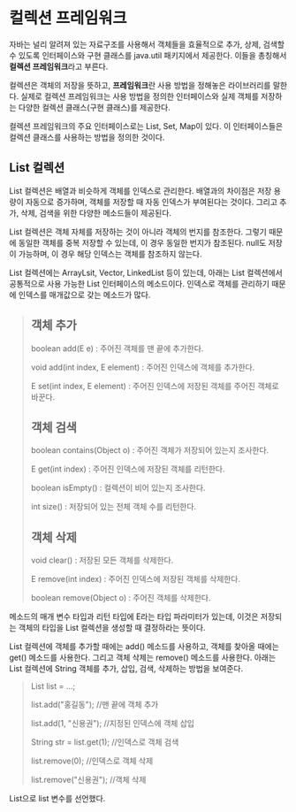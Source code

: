 # 컬렉션 프레임워크
자바는 널리 알려져 있는 자료구조를 사용해서 객체들을 효율적으로 추가, 상제, 검색할 수 있도록 인터페이스와 구현 클래스를 java.util 패키지에서 제공한다. 이들을 총칭해서 **컬렉션 프레임워크**라고 부른다.

컬렉션은 객체의 저장을 뜻하고, **프레임워크**란 사용 방법을 정해놓은 라이브러리를 말한다. 실제로 컬렉션 프레임워크는 사용 방법을 정의한 인터페이스와 실제 객체를 저장하는 다양한 컬렉션 클래스(구현 클래스)를 제공한다.

컬렉션 프레임워크의 주요 인터페이스로는 List, Set, Map이 있다. 이 인터페이스들은 컬렉션 클래스를 사용하는 방법을 정의한 것이다.

## List 컬렉션
List 컬렉션은 배열과 비슷하게 객체를 인덱스로 관리한다. 배열과의 차이점은 저장 용량이 자동으로 증가하며, 객체를 저장할 때 자동 인덱스가 부여된다는 것이다. 그리고 추가, 삭제, 검색을 위한 다양한 메소드들이 제공된다.

List 컬렉션은 객체 자체를 저장하는 것이 아니라 객체의 번지를 참조한다. 그렇기 때문에 동일한 객체를 중복 저장할 수 있는데, 이 경우 동일한 번지가 참조된다. null도 저장이 가능하며, 이 경우 해당 인덱스는 객체를 참조하지 않는다.

List 컬렉션에는 ArrayLsit, Vector, LinkedList 등이 있는데, 아래는 List 컬렉션에서 공통적으로 사용 가능한 List 인터페이스의 메소드이다. 인덱스로 객체를 관리하기 때문에 인덱스를 매개값으로 갖는 메소드가 많다.

> ## 객체 추가
>
> boolean add(E e) : 주어진 객체를 맨 끝에 추가한다.
>
> void add(int index, E element) : 주어진 인덱스에 객체를 추가한다.
>
> E set(int index, E element) : 주어진 인덱스에 저장된 객체를 주어진 객체로 바꾼다.
>
> ## 객체 검색
>
> boolean contains(Object o) : 주어진 객체가 저장되어 있는지 조사한다.
>
> E get(int index) : 주어진 인덱스에 저장된 객체를 리턴한다.
>
> boolean isEmpty() : 컬렉션이 비어 있는지 조사한다.
>
> int size() : 저장되어 있는 전체 객체 수를 리턴한다.
>
> ## 객체 삭제
>
> void clear() : 저장된 모든 객체를 삭제한다.
>
> E remove(int index) : 주어진 인덱스에 저장된 객체를 삭제한다.
>
> boolean remove(Object o) : 주어진 객체를 삭제한다.

메소드의 매개 변수 타입과 리턴 타입에 E라는 타입 파라미터가 있는데, 이것은 저장되는 객체의 타입을 List 컬렉션을 생성할 때 결정하라는 뜻이다.

List 컬렉션에 객체를 추가할 때에는 add() 메소드를 사용하고, 객체를 찾아올 때에는 get() 메소드를 사용한다. 그리고 객체 삭제는 remove() 메소드를 사용한다. 아래는 List 컬렉션에 String 객체를 추가, 삽입, 검색, 삭제하는 방법을 보여준다.

> List<String> list = ...;
>
> list.add("홍길동"); //맨 끝에 객체 추가
>
> list.add(1, "신용권"); //지정된 인덱스에 객체 삽입
>
> String str = list.get(1); //인덱스로 객체 검색
>
> list.remove(0); //인덱스로 객체 삭제
>
> list.remove("신용권"); //객체 삭제

List<String>으로 list 변수를 선언했다.

